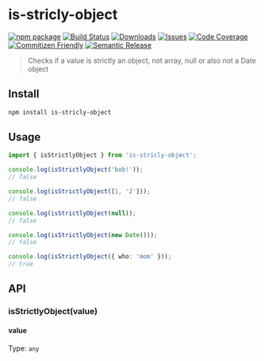 # is-stricly-object

[![npm package][npm-img]][npm-url]
[![Build Status][build-img]][build-url]
[![Downloads][downloads-img]][downloads-url]
[![Issues][issues-img]][issues-url]
[![Code Coverage][codecov-img]][codecov-url]
[![Commitizen Friendly][commitizen-img]][commitizen-url]
[![Semantic Release][semantic-release-img]][semantic-release-url]

> Checks if a value is strictly an object, not array, null or also not a Date object

## Install

```bash
npm install is-stricly-object
```

## Usage

```ts
import { isStrictlyObject } from 'is-stricly-object';

console.log(isStrictlyObject('bob!'));
// false

console.log(isStrictlyObject([1, '2']));
// false

console.log(isStrictlyObject(null));
// false

console.log(isStrictlyObject(new Date()));
// false

console.log(isStrictlyObject({ who: 'mom' }));
// true
```

## API

### isStrictlyObject(value)

#### value

Type: `any`

[build-img]: https://github.com/emekaorji/is-stricly-object/actions/workflows/release.yml/badge.svg
[build-url]: https://github.com/emekaorji/is-stricly-object/actions/workflows/release.yml
[downloads-img]: https://img.shields.io/npm/dt/is-stricly-object
[downloads-url]: https://www.npmtrends.com/is-stricly-object
[npm-img]: https://img.shields.io/npm/v/is-stricly-object
[npm-url]: https://www.npmjs.com/package/is-stricly-object
[issues-img]: https://img.shields.io/github/issues/emekaorji/is-stricly-object
[issues-url]: https://github.com/emekaorji/is-stricly-object/issues
[codecov-img]: https://codecov.io/gh/emekaorji/is-stricly-object/branch/main/graph/badge.svg
[codecov-url]: https://codecov.io/gh/emekaorji/is-stricly-object
[semantic-release-img]: https://img.shields.io/badge/%20%20%F0%9F%93%A6%F0%9F%9A%80-semantic--release-e10079.svg
[semantic-release-url]: https://github.com/semantic-release/semantic-release
[commitizen-img]: https://img.shields.io/badge/commitizen-friendly-brightgreen.svg
[commitizen-url]: http://commitizen.github.io/cz-cli/
